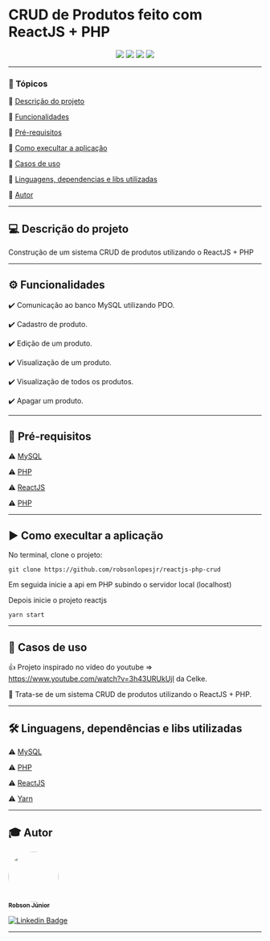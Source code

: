 <h1>CRUD de Produtos feito com ReactJS + PHP</h1>

<p align="center">
  <img src="https://img.shields.io/static/v1?label=php&message=language&color=blue&style=for-the-badge&logo=PHP"/>
  <img src="https://img.shields.io/static/v1?label=javascript&message=language&color=yellow&style=for-the-badge&logo=JS"/>
  <img src="https://img.shields.io/static/v1?label=reactjs&message=framework&color=yellow&style=for-the-badge&logo=React"/>
  <img src="http://img.shields.io/static/v1?label=STATUS&message=Concluido&color=green&style=for-the-badge"/>
</p>

---

### 📖 Tópicos

:small_blue_diamond: [Descrição do projeto](#-descrição-do-projeto)

:small_blue_diamond: [Funcionalidades](#-funcionalidades)

:small_blue_diamond: [Pré-requisitos](#-pré-requisitos)

:small_blue_diamond: [Como execultar a aplicação](#-como-execultar-a-aplicação)

:small_blue_diamond: [Casos de uso](#-casos-de-uso)

:small_blue_diamond: [Linguagens, dependencias e libs utilizadas](#-linguagens-dependencias-e-libs-utilizadas)

:small_blue_diamond: [Autor](#-autor)

---

## 💻 Descrição do projeto

<p align="justify">
  Construção de um sistema CRUD de produtos utilizando o ReactJS + PHP
</p>

---

## ⚙️ Funcionalidades

:heavy_check_mark: Comunicação ao banco MySQL utilizando PDO.

:heavy_check_mark: Cadastro de produto.

:heavy_check_mark: Edição de um produto.

:heavy_check_mark: Visualização de um produto.

:heavy_check_mark: Visualização de todos os produtos.

:heavy_check_mark: Apagar um produto.

---

## 🎯 Pré-requisitos

:warning: [MySQL](https://www.mysql.com/)

:warning: [PHP](https://www.php.net/)

:warning: [ReactJS](https://pt-br.reactjs.org/)

:warning: [PHP](https://yarnpkg.com/)

---

## ▶️ Como execultar a aplicação

No terminal, clone o projeto:

```
git clone https://github.com/robsonlopesjr/reactjs-php-crud
```

Em seguida inicie a api em PHP subindo o servidor local (localhost)

Depois inicie o projeto reactjs

```
yarn start
```

---

## 📌 Casos de uso

👍 Projeto inspirado no vídeo do youtube => https://www.youtube.com/watch?v=3h43URUkUjI da Celke.

💬 Trata-se de um sistema CRUD de produtos utilizando o ReactJS + PHP.

---

## 🛠 Linguagens, dependências e libs utilizadas

:warning: [MySQL](https://www.mysql.com/)

:warning: [PHP](https://www.php.net/)

:warning: [ReactJS](https://pt-br.reactjs.org/)

:warning: [Yarn](https://yarnpkg.com/)

---

## 🎓 Autor

<a href="https://www.instagram.com/robson.junior.184/">
 <img style="border-radius: 50%;" src="https://avatars3.githubusercontent.com/u/69487360?s=400&u=7956928a6764b5ab125fccfa6350c58e3414e2ff&v=4" width="100px;" alt=""/>
 <br />
 <sub><b>Robson Júnior</b></sub></a>
 <br />

[![Linkedin Badge](https://img.shields.io/badge/LinkedIn-Robson-blue?style=flat-square&logo=Linkedin&logoColor=white&link=https://www.linkedin.com/in/robsonlopesjr)](https://www.linkedin.com/in/robsonlopesjr)

---
